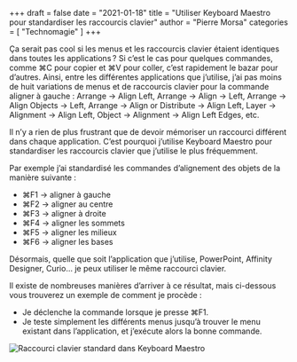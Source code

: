 +++
draft       = false
date        = "2021-01-18"
title       = "Utiliser Keyboard Maestro pour standardiser les raccourcis clavier"
author      = "Pierre Morsa"
categories  = [ "Technomagie" ]
+++

Ça serait pas cool si les menus et les raccourcis clavier étaient identiques dans toutes les applications ? Si c’est le cas pour quelques commandes, comme ⌘C pour copier et ⌘V pour coller, c’est rapidement le bazar pour d’autres. Ainsi, entre les différentes applications que j’utilise, j’ai pas moins de huit variations de menus et de raccourcis clavier pour la commande aligner à gauche : Arrange → Align Left, Arrange → Align → Left, Arrange → Align Objects → Left, Arrange → Align or Distribute → Align Left, Layer → Alignment → Align Left, Object → Alignment → Align Left Edges, etc. 

Il n’y a rien de plus frustrant que de devoir mémoriser un raccourci différent dans chaque application. C’est pourquoi j’utilise Keyboard Maestro pour standardiser les raccourcis clavier que j’utilise le plus fréquemment.

Par exemple j’ai standardisé les commandes d’alignement des objets de la manière suivante :

* ⌘F1 → aligner à gauche
* ⌘F2 → aligner au centre
* ⌘F3 → aligner à droite
* ⌘F4 → aligner les sommets
* ⌘F5 → aligner les milieux
* ⌘F6 → aligner les bases

Désormais, quelle que soit l’application que j’utilise, PowerPoint, Affinity Designer, Curio… je peux utiliser le même raccourci clavier.

Il existe de nombreuses manières d’arriver à ce résultat, mais ci-dessous vous trouverez un exemple de comment je procède :

* Je déclenche la commande lorsque je presse ⌘F1.
* Je teste simplement les différents menus jusqu’à trouver le menu existant dans l’application, et j’exécute alors la bonne commande.

![Raccourci clavier standard dans Keyboard Maestro](/pictures/2021/01/standard-keyboard-shortcut-keyboard-maestro-macos.jpg)